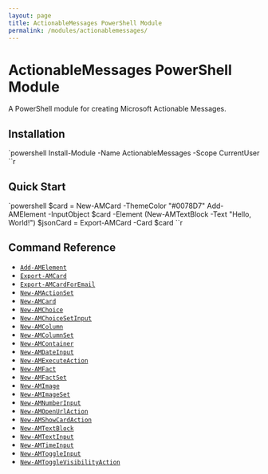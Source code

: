 ```yaml
---
layout: page
title: ActionableMessages PowerShell Module
permalink: /modules/actionablemessages/
---
```


# ActionableMessages PowerShell Module

A PowerShell module for creating Microsoft Actionable Messages.

## Installation

`powershell
Install-Module -Name ActionableMessages -Scope CurrentUser
``r

## Quick Start

`powershell
$card = New-AMCard -ThemeColor "#0078D7"
Add-AMElement -InputObject $card -Element (New-AMTextBlock -Text "Hello, World!")
$jsonCard = Export-AMCard -Card $card
``r

## Command Reference

* [`Add-AMElement`](commands/Add-AMElement/)
* [`Export-AMCard`](commands/Export-AMCard/)
* [`Export-AMCardForEmail`](commands/Export-AMCardForEmail/)
* [`New-AMActionSet`](commands/New-AMActionSet/)
* [`New-AMCard`](commands/New-AMCard/)
* [`New-AMChoice`](commands/New-AMChoice/)
* [`New-AMChoiceSetInput`](commands/New-AMChoiceSetInput/)
* [`New-AMColumn`](commands/New-AMColumn/)
* [`New-AMColumnSet`](commands/New-AMColumnSet/)
* [`New-AMContainer`](commands/New-AMContainer/)
* [`New-AMDateInput`](commands/New-AMDateInput/)
* [`New-AMExecuteAction`](commands/New-AMExecuteAction/)
* [`New-AMFact`](commands/New-AMFact/)
* [`New-AMFactSet`](commands/New-AMFactSet/)
* [`New-AMImage`](commands/New-AMImage/)
* [`New-AMImageSet`](commands/New-AMImageSet/)
* [`New-AMNumberInput`](commands/New-AMNumberInput/)
* [`New-AMOpenUrlAction`](commands/New-AMOpenUrlAction/)
* [`New-AMShowCardAction`](commands/New-AMShowCardAction/)
* [`New-AMTextBlock`](commands/New-AMTextBlock/)
* [`New-AMTextInput`](commands/New-AMTextInput/)
* [`New-AMTimeInput`](commands/New-AMTimeInput/)
* [`New-AMToggleInput`](commands/New-AMToggleInput/)
* [`New-AMToggleVisibilityAction`](commands/New-AMToggleVisibilityAction/)
